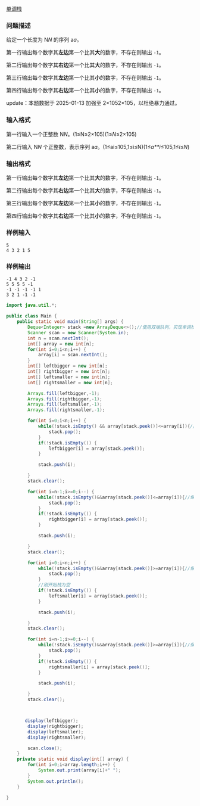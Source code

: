 [单调栈](https://www.lanqiao.cn/problems/19871/learning/)

### 问题描述

给定一个长度为 N*N* 的序列 a*a*。

第一行输出每个数字其**左边**第一个比其**大**的数字，不存在则输出 `-1`。

第二行输出每个数字其**右边**第一个比其**大**的数字，不存在则输出 `-1`。

第三行输出每个数字其**左边**第一个比其**小**的数字，不存在则输出 `-1`。

第四行输出每个数字其**右边**第一个比其**小**的数字，不存在则输出 `-1`。

update：本题数据于 2025-01-13 加强至 2×1052×105，以杜绝暴力通过。 

### 输入格式

第一行输入一个正整数 N*N*。(1≤N≤2×105)(1≤*N*≤2×105)

第二行输入 N*N* 个正整数，表示序列 a*a*。(1≤ai≤105,1≤i≤N)(1≤*a**i*≤105,1≤*i*≤*N*)

### 输出格式

第一行输出每个数字其**左边**第一个比其**大**的数字，不存在则输出 `-1`。

第二行输出每个数字其**右边**第一个比其**大**的数字，不存在则输出 `-1`。

第三行输出每个数字其**左边**第一个比其**小**的数字，不存在则输出 `-1`。

第四行输出每个数字其**右边**第一个比其**小**的数字，不存在则输出 `-1`。

### 样例输入

```text
5
4 3 2 1 5
```

### 样例输出

```text
-1 4 3 2 -1
5 5 5 5 -1
-1 -1 -1 -1 1
3 2 1 -1 -1
```

```java
import java.util.*;

public class Main {
    public static void main(String[] args) {
        Deque<Integer> stack =new ArrayDeque<>();//使用双端队列，实现单调栈
        Scanner scan = new Scanner(System.in);
        int n = scan.nextInt();
        int[] array = new int[n];
        for(int i=0;i<n;i++) {
            array[i] = scan.nextInt();
        }
        int[] leftbigger = new int[n];
        int[] rightbigger = new int[n];
        int[] leftsmaller = new int[n];
        int[] rightsmaller = new int[n];

        Arrays.fill(leftbigger,-1);
        Arrays.fill(rightbigger,-1);
        Arrays.fill(leftsmaller,-1);
        Arrays.fill(rightsmaller,-1);

        for(int i=0;i<n;i++) {
            while(!stack.isEmpty() && array[stack.peek()]<=array[i]){//保证stack里存的是大的，不是就要pop出来。
                stack.pop();
            }
            if(!stack.isEmpty()) {
                leftbigger[i] = array[stack.peek()];
            }

            stack.push(i);

        }
        stack.clear();

        for(int i=n-1;i>=0;i--) {
            while(!stack.isEmpty()&&array[stack.peek()]<=array[i]){//保证stack里存的是大的，不是就要pop出来。
                stack.pop();
            }
            if(!stack.isEmpty()) {
                rightbigger[i] = array[stack.peek()];
            }

            stack.push(i);

        }
        stack.clear();

        for(int i=0;i<n;i++) {
            while(!stack.isEmpty()&&array[stack.peek()]>=array[i]){//保证stack里存的是小的，不是就要pop出来。
                stack.pop();
            }
            //刚开始栈为空
            if(!stack.isEmpty()) {
                leftsmaller[i] = array[stack.peek()];
            }

            stack.push(i);

        }
        stack.clear();

        for(int i=n-1;i>=0;i--) {
            while(!stack.isEmpty()&&array[stack.peek()]>=array[i]){//保证stack里存的是xiao的，不是就要pop出来。
                stack.pop();
            }
            if(!stack.isEmpty()) {
                rightsmaller[i] = array[stack.peek()];
            }

            stack.push(i);

        }
        stack.clear();



       display(leftbigger);
        display(rightbigger);
        display(leftsmaller);
        display(rightsmaller);

        scan.close();
    }
    private static void display(int[] array) {
        for(int i=0;i<array.length;i++) {
            System.out.print(array[i]+" ");
        }
        System.out.println();
    }

}
```

